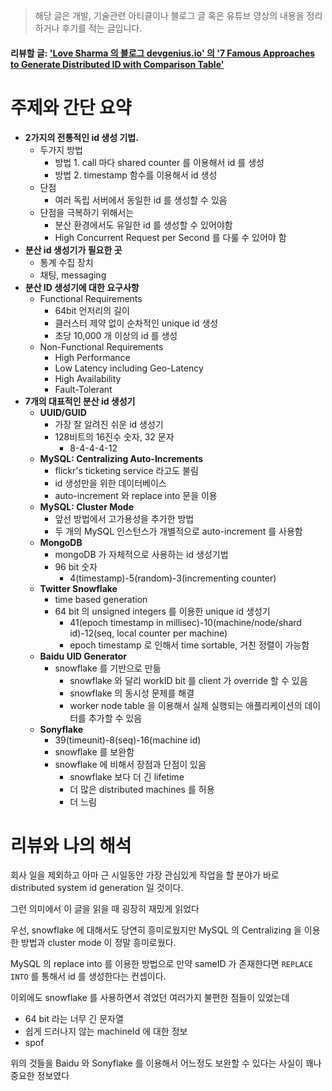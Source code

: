 > 해당 글은 개발, 기술관련 아티클이나 블로그 글 혹은 유튜브 영상의 내용을 정리하거나 후기를 적는 글입니다.

#### 리뷰할 글: ['Love Sharma 의 블로그 devgenius.io' 의 '7 Famous Approaches to Generate Distributed ID with Comparison Table'](https://blog.devgenius.io/7-famous-approaches-to-generate-distributed-id-with-comparison-table-af89afe4601f)

# 주제와 간단 요약

- **2가지의 전통적인 id 생성 기법.**
  - 두가지 방법
    - 방법 1. call 마다 shared counter 를 이용해서 id 를 생성
    - 방법 2. timestamp 함수를 이용해서 id 생성
  - 단점
    - 여러 독립 서버에서 동일한 id 를 생성할 수 있음
  - 단점을 극복하기 위해서는
    - 분산 환경에서도 유일한 id 를 생성할 수 있어야함
    - High Concurrent Request per Second 를 다룰 수 있어야 함
- **분산 id 생성기가 필요한 곳**
  - 통계 수집 장치
  - 채팅, messaging
- **분산 ID 생성기에 대한 요구사항**
  - Functional Requirements
    - 64bit 언저리의 길이
    - 클러스터 제약 없이 순차적인 unique id 생성
    - 초당 10,000 개 이상의 id 를 생성
  - Non-Functional Requirements
    - High Performance
    - Low Latency including Geo-Latency
    - High Availability
    - Fault-Tolerant
- **7개의 대표적인 분산 id 생성기**
  - **UUID/GUID**
    - 가장 잘 알려진 쉬운 id 생성기
    - 128비트의 16진수 숫자, 32 문자
      - 8-4-4-4-12
  - **MySQL: Centralizing Auto-Increments**
    - flickr's ticketing service 라고도 불림
    - id 생성만을 위한 데이터베이스
    - auto-increment 와 replace into 문을 이용
  - **MySQL: Cluster Mode**
    - 앞선 방법에서 고가용성을 추가한 방법
    - 두 개의 MySQL 인스턴스가 개별적으로 auto-increment 를 사용함
  - **MongoDB**
    - mongoDB 가 자체적으로 사용하는 id 생성기법
    - 96 bit 숫자
      - 4(timestamp)-5(random)-3(incrementing counter)
  - **Twitter Snowflake**
    - time based generation
    - 64 bit 의 unsigned integers 를 이용한 unique id 생성기
      - 41(epoch timestamp in millisec)-10(machine/node/shard id)-12(seq, local counter per machine)
      - epoch timestamp 로 인해서 time sortable, 거친 정렬이 가능함
  - **Baidu UID Generator**
    - snowflake 를 기반으로 만듦
      - snowflake 와 달리 workID bit 를 client 가 override 할 수 있음
      - snowflake 의 동시성 문제를 해결
      - worker node table 을 이용해서 실제 실행되는 애플리케이션의 데이터를 추가할 수 있음
  - **Sonyflake**
    - 39(timeunit)-8(seq)-16(machine id)
    - snowflake 를 보완함
    - snowflake 에 비해서 장점과 단점이 있음
      - snowflake 보다 더 긴 lifetime
      - 더 많은 distributed machines 를 허용
      - 더 느림

# 리뷰와 나의 해석

회사 일을 제외하고 아마 근 시일동안 가장 관심있게 작업을 할 분야가 바로 distributed system id generation 일 것이다.

그런 의미에서 이 글을 읽을 때 굉장히 재밌게 읽었다

우선, snowflake 에 대해서도 당연히 흥미로웠지만 MySQL 의 Centralizing 을 이용한 방법과 cluster mode 이 정말 흥미로웠다.

MySQL 의 replace into 를 이용한 방법으로 만약 sameID 가 존재한다면 `REPLACE INTO` 를 통해서 id 를 생성한다는 컨셉이다.

이외에도 snowflake 를 사용하면서 겪었던 여러가지 불편한 점들이 있었는데

- 64 bit 라는 너무 긴 문자열
- 쉽게 드러나지 않는 machineId 에 대한 정보
- spof

위의 것들을 Baidu 와 Sonyflake 를 이용해서 어느정도 보완할 수 있다는 사실이 꽤나 중요한 정보였다
